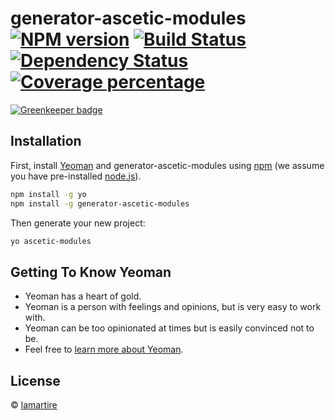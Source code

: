 # generator-ascetic-modules [![NPM version][npm-image]][npm-url] [![Build Status][travis-image]][travis-url] [![Dependency Status][daviddm-image]][daviddm-url] [![Coverage percentage][coveralls-image]][coveralls-url]

[![Greenkeeper badge](https://badges.greenkeeper.io/lamartire/generator-ascetic-modules.svg)](https://greenkeeper.io/)

> 

## Installation

First, install [Yeoman](http://yeoman.io) and generator-ascetic-modules using [npm](https://www.npmjs.com/) (we assume you have pre-installed [node.js](https://nodejs.org/)).

```bash
npm install -g yo
npm install -g generator-ascetic-modules
```

Then generate your new project:

```bash
yo ascetic-modules
```

## Getting To Know Yeoman

 * Yeoman has a heart of gold.
 * Yeoman is a person with feelings and opinions, but is very easy to work with.
 * Yeoman can be too opinionated at times but is easily convinced not to be.
 * Feel free to [learn more about Yeoman](http://yeoman.io/).

## License

 © [lamartire](https://epishev.ru)


[npm-image]: https://badge.fury.io/js/generator-ascetic-modules.svg
[npm-url]: https://npmjs.org/package/generator-ascetic-modules
[travis-image]: https://travis-ci.org/lamartire/generator-ascetic-modules.svg?branch=master
[travis-url]: https://travis-ci.org/lamartire/generator-ascetic-modules
[daviddm-image]: https://david-dm.org/lamartire/generator-ascetic-modules.svg?theme=shields.io
[daviddm-url]: https://david-dm.org/lamartire/generator-ascetic-modules
[coveralls-image]: https://coveralls.io/repos/lamartire/generator-ascetic-modules/badge.svg
[coveralls-url]: https://coveralls.io/r/lamartire/generator-ascetic-modules
